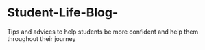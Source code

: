 # Student-Life-Blog-
Tips and advices to help students be more confident and help them throughout their journey 
